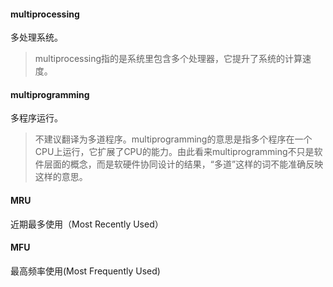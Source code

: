 #### multiprocessing

多处理系统。

> multiprocessing指的是系统里包含多个处理器，它提升了系统的计算速度。

#### multiprogramming

多程序运行。

> 不建议翻译为多道程序。multiprogramming的意思是指多个程序在一个CPU上运行，它扩展了CPU的能力。由此看来multiprogramming不只是软件层面的概念，而是软硬件协同设计的结果，“多道”这样的词不能准确反映这样的意思。

#### MRU

近期最多使用（Most Recently Used）

#### MFU

最高频率使用(Most Frequently Used)